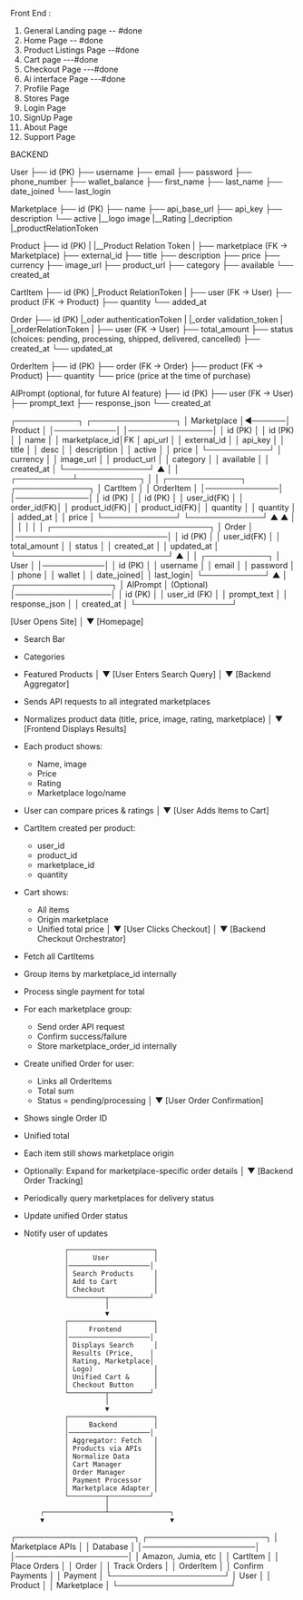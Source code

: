 

Front End :

1) General Landing page -- #done
2) Home Page  -- #done
3) Product Listings Page --#done
4) Cart page ---#done
5) Checkout Page ---#done 
6) Ai interface Page ---#done  
7) Profile Page 
8) Stores Page 
9) Login Page 
10) SignUp Page
11) About Page 
12) Support Page 




BACKEND 

User
 ├── id (PK)
 ├── username
 ├── email
 ├── password
 ├── phone_number
 ├── wallet_balance
 ├── first_name
 ├── last_name
 ├── date_joined
 └── last_login


Marketplace
 ├── id (PK)
 ├── name
 ├── api_base_url
 ├── api_key
 ├── description
 └── active
 |__logo  image 
 |__Rating
 |_decription 
 |_productRelationToken 


Product
 ├── id (PK)
 |
 |__Product Relation Token
 |
 ├── marketplace (FK → Marketplace)
 ├── external_id
 ├── title
 ├── description
 ├── price
 ├── currency
 ├── image_url
 ├── product_url
 ├── category
 ├── available
 └── created_at


CartItem
 ├── id (PK)
 |_Product RelationToken
 |
 ├── user (FK → User)
 ├── product (FK → Product)
 ├── quantity
 └── added_at


Order
 ├── id (PK)
 |_oder authenticationToken
 |
 |_order validation_token
 |
 |_orderRelationToken
 |
 ├── user (FK → User)
 ├── total_amount
 ├── status (choices: pending, processing, shipped, delivered, cancelled)
 ├── created_at
 └── updated_at


OrderItem
 ├── id (PK)
 ├── order (FK → Order)
 ├── product (FK → Product)
 ├── quantity
 └── price (price at the time of purchase)


AIPrompt (optional, for future AI feature)
 ├── id (PK)
 ├── user (FK → User)
 ├── prompt_text
 ├── response_json
 └── created_at













┌───────────┐         ┌───────────────┐
│ Marketplace │◄──────│    Product    │
│───────────│         │───────────────│
│ id (PK)   │         │ id (PK)       │
│ name      │         │ marketplace_id│FK
│ api_url   │         │ external_id   │
│ api_key   │         │ title         │
│ desc      │         │ description   │
│ active    │         │ price         │
└───────────┘         │ currency      │
                      │ image_url     │
                      │ product_url   │
                      │ category      │
                      │ available     │
                      │ created_at    │
                      └───────────────┘
                             ▲
                             │
                             │
                  ┌──────────┴───────────┐
                  │                      │
            ┌─────────────┐        ┌─────────────┐
            │  CartItem   │        │  OrderItem  │
            │─────────────│        │─────────────│
            │ id (PK)     │        │ id (PK)     │
            │ user_id(FK) │        │ order_id(FK)│
            │ product_id(FK)│      │ product_id(FK)│
            │ quantity    │        │ quantity    │
            │ added_at    │        │ price       │
            └─────────────┘        └─────────────┘
                  ▲                      ▲
                  │                      │
                  │                      │
                  │                      │
                ┌────────────────────────────┐
                │           Order            │
                │───────────────────────────│
                │ id (PK)                   │
                │ user_id(FK)               │
                │ total_amount              │
                │ status                    │
                │ created_at                │
                │ updated_at                │
                └───────────────────────────┘
                        ▲
                        │
                        │
                  ┌───────────┐
                  │   User    │
                  │───────────│
                  │ id (PK)   │
                  │ username  │
                  │ email     │
                  │ password  │
                  │ phone     │
                  │ wallet    │
                  │ date_joined│
                  │ last_login│
                  └───────────┘
                        ▲
                        │
              ┌─────────────────┐
              │    AIPrompt     │ (Optional)
              │─────────────────│
              │ id (PK)         │
              │ user_id (FK)    │
              │ prompt_text     │
              │ response_json   │
              │ created_at      │
              └─────────────────┘









[User Opens Site]
        │
        ▼
[Homepage]
- Search Bar
- Categories
- Featured Products
        │
        ▼
[User Enters Search Query]
        │
        ▼
[Backend Aggregator]
- Sends API requests to all integrated marketplaces
- Normalizes product data (title, price, image, rating, marketplace)
        │
        ▼
[Frontend Displays Results]
- Each product shows:
  - Name, image
  - Price
  - Rating
  - Marketplace logo/name
- User can compare prices & ratings
        │
        ▼
[User Adds Items to Cart]
- CartItem created per product:
  - user_id
  - product_id
  - marketplace_id
  - quantity
- Cart shows:
  - All items
  - Origin marketplace
  - Unified total price
        │
        ▼
[User Clicks Checkout]
        │
        ▼
[Backend Checkout Orchestrator]
- Fetch all CartItems
- Group items by marketplace_id internally
- Process single payment for total
- For each marketplace group:
    - Send order API request
    - Confirm success/failure
    - Store marketplace_order_id internally
- Create unified Order for user:
    - Links all OrderItems
    - Total sum
    - Status = pending/processing
        │
        ▼
[User Order Confirmation]
- Shows single Order ID
- Unified total
- Each item still shows marketplace origin
- Optionally: Expand for marketplace-specific order details
        │
        ▼
[Backend Order Tracking]
- Periodically query marketplaces for delivery status
- Update unified Order status
- Notify user of updates





                ┌─────────────────────┐
                │      User           │
                │────────────────────│
                │ Search Products     │
                │ Add to Cart         │
                │ Checkout            │
                └─────────┬──────────┘
                          │
                          ▼
                ┌─────────────────────┐
                │     Frontend        │
                │────────────────────│
                │ Displays Search     │
                │ Results (Price,    │
                │ Rating, Marketplace│
                │ Logo)               │
                │ Unified Cart &      │
                │ Checkout Button     │
                └─────────┬──────────┘
                          │
                          ▼
                ┌─────────────────────┐
                │     Backend         │
                │────────────────────│
                │ Aggregator: Fetch   │
                │ Products via APIs   │
                │ Normalize Data      │
                │ Cart Manager        │
                │ Order Manager       │
                │ Payment Processor   │
                │ Marketplace Adapter │
                └─────────┬──────────┘
                          │
          ┌───────────────┴───────────────┐
          ▼                               ▼
 ┌─────────────────────┐          ┌─────────────────────┐
 │  Marketplace APIs   │          │    Database         │
 │────────────────────│          │────────────────────│
 │ Amazon, Jumia, etc │          │ CartItem           │
 │ Place Orders       │          │ Order              │
 │ Track Orders       │          │ OrderItem          │
 │ Confirm Payments   │          │ Payment            │
 └────────────────────┘          │ User               │
                                 │ Product            │
                                 │ Marketplace        │
                                 └────────────────────┘
